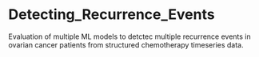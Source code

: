 # Detecting_Recurrence_Events
Evaluation of multiple ML models to detctec multiple recurrence events in ovarian cancer patients from structured chemotherapy timeseries data.
